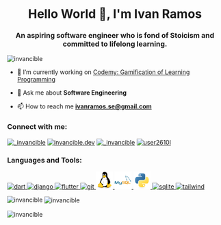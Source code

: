 <h1 align="center">Hello World 👋, I'm Ivan Ramos</h1>
<h3 align="center">An aspiring software engineer who is fond of Stoicism and committed to lifelong learning.</h3>

<p align="left"> <img src="https://komarev.com/ghpvc/?username=invancible&label=Profile%20views&color=0e75b6&style=flat" alt="invancible" /> </p>

- 🔭 I’m currently working on [Codemy: Gamification of Learning Programming](https://github.com/invancible/code-academy)

- 💬 Ask me about **Software Engineering**

- 📫 How to reach me **ivanramos.se@gmail.com**

<h3 align="left">Connect with me:</h3>
<p align="left">
<a href="https://twitter.com/_invancible" target="blank"><img align="center" src="https://raw.githubusercontent.com/rahuldkjain/github-profile-readme-generator/master/src/images/icons/Social/twitter.svg" alt="_invancible" height="30" width="40" /></a>
<a href="https://fb.com/invancible.dev" target="blank"><img align="center" src="https://raw.githubusercontent.com/rahuldkjain/github-profile-readme-generator/master/src/images/icons/Social/facebook.svg" alt="invancible.dev" height="30" width="40" /></a>
<a href="https://instagram.com/_invancible" target="blank"><img align="center" src="https://raw.githubusercontent.com/rahuldkjain/github-profile-readme-generator/master/src/images/icons/Social/instagram.svg" alt="_invancible" height="30" width="40" /></a>
<a href="https://www.leetcode.com/user2610l" target="blank"><img align="center" src="https://raw.githubusercontent.com/rahuldkjain/github-profile-readme-generator/master/src/images/icons/Social/leet-code.svg" alt="user2610l" height="30" width="40" /></a>
</p>

<h3 align="left">Languages and Tools:</h3>
<p align="left"> <a href="https://dart.dev" target="_blank" rel="noreferrer"> <img src="https://www.vectorlogo.zone/logos/dartlang/dartlang-icon.svg" alt="dart" width="40" height="40"/> </a> <a href="https://www.djangoproject.com/" target="_blank" rel="noreferrer"> <img src="https://cdn.worldvectorlogo.com/logos/django.svg" alt="django" width="40" height="40"/> </a> <a href="https://flutter.dev" target="_blank" rel="noreferrer"> <img src="https://www.vectorlogo.zone/logos/flutterio/flutterio-icon.svg" alt="flutter" width="40" height="40"/> </a> <a href="https://git-scm.com/" target="_blank" rel="noreferrer"> <img src="https://www.vectorlogo.zone/logos/git-scm/git-scm-icon.svg" alt="git" width="40" height="40"/> </a> <a href="https://www.linux.org/" target="_blank" rel="noreferrer"> <img src="https://raw.githubusercontent.com/devicons/devicon/master/icons/linux/linux-original.svg" alt="linux" width="40" height="40"/> </a> <a href="https://www.mysql.com/" target="_blank" rel="noreferrer"> <img src="https://raw.githubusercontent.com/devicons/devicon/master/icons/mysql/mysql-original-wordmark.svg" alt="mysql" width="40" height="40"/> </a> <a href="https://www.python.org" target="_blank" rel="noreferrer"> <img src="https://raw.githubusercontent.com/devicons/devicon/master/icons/python/python-original.svg" alt="python" width="40" height="40"/> </a> <a href="https://www.sqlite.org/" target="_blank" rel="noreferrer"> <img src="https://www.vectorlogo.zone/logos/sqlite/sqlite-icon.svg" alt="sqlite" width="40" height="40"/> </a> <a href="https://tailwindcss.com/" target="_blank" rel="noreferrer"> <img src="https://www.vectorlogo.zone/logos/tailwindcss/tailwindcss-icon.svg" alt="tailwind" width="40" height="40"/> </a> </p>

<p><img align="left" src="https://github-readme-stats.vercel.app/api/top-langs?username=invancible&show_icons=true&locale=en&layout=compact" alt="invancible" /></p>

<p>&nbsp;<img align="center" src="https://github-readme-stats.vercel.app/api?username=invancible&show_icons=true&locale=en" alt="invancible" /></p>

<p><img align="center" src="https://github-readme-streak-stats.herokuapp.com/?user=invancible&" alt="invancible" /></p>
